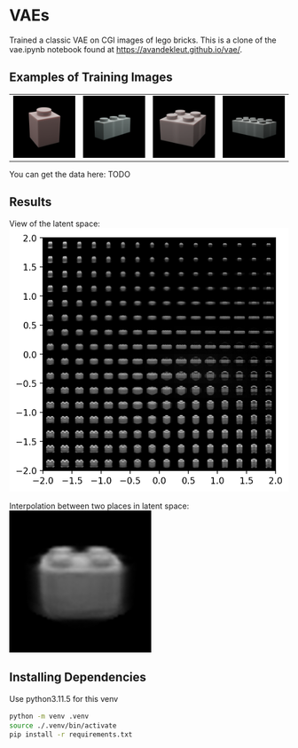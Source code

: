 # VAEs
Trained a classic VAE on CGI images of lego bricks.
This is a clone of the vae.ipynb notebook found at https://avandekleut.github.io/vae/.

## Examples of Training Images
| | | | |
|-|-|-|-|
| ![](.imgs/vae_1x1.png) | ![](.imgs/vae_1x3.png) | ![](.imgs/vae_2x2.png) | ![](.imgs/vae_2x4.png) |

You can get the data here: TODO
<!-- TODO HOST IT somewhere -->

## Results
View of the latent space:
![](.imgs/vae_interpolation_latent.png)

Interpolation between two places in latent space:
![](.imgs/vae_interpolation.gif)

## Installing Dependencies
Use python3.11.5 for this venv
```bash
python -m venv .venv
source ./.venv/bin/activate
pip install -r requirements.txt
```
